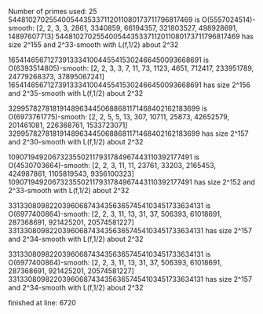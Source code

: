 Number of primes used: 25
54481027025540054435337112011080173711796817469 is O(5557024514)-smooth:
	 [2, 2, 3, 3, 2861, 3340859, 66194357, 321803527, 498928691, 14897607713]
54481027025540054435337112011080173711796817469 has size 2^155 and 2^33-smooth with L(f,1/2) about 2^32

165414656712739133341004455415302466450093668691 is O(6393514805)-smooth:
	 [2, 2, 3, 3, 7, 11, 73, 1123, 4651, 712417, 233951789, 24779268373, 37895067241]
165414656712739133341004455415302466450093668691 has size 2^156 and 2^35-smooth with L(f,1/2) about 2^32

329957827818191489634450688681171468402162183699 is O(6973761775)-smooth:
	 [2, 2, 5, 5, 13, 307, 10711, 25873, 42652579, 201461081, 226368761, 1533723071]
329957827818191489634450688681171468402162183699 has size 2^157 and 2^30-smooth with L(f,1/2) about 2^32

10907194920673235502117931784967443110392177491 is O(4530703664)-smooth:
	 [2, 2, 3, 11, 11, 23761, 33203, 2165453, 424987861, 1105819543, 9356100323]
10907194920673235502117931784967443110392177491 has size 2^152 and 2^33-smooth with L(f,1/2) about 2^32

331330809822039606874343563657454103451733634131 is O(6977400864)-smooth:
	 [2, 2, 3, 11, 13, 31, 37, 506393, 61018691, 287368691, 921425201, 20574581227]
331330809822039606874343563657454103451733634131 has size 2^157 and 2^34-smooth with L(f,1/2) about 2^32

331330809822039606874343563657454103451733634131 is O(6977400864)-smooth:
	 [2, 2, 3, 11, 13, 31, 37, 506393, 61018691, 287368691, 921425201, 20574581227]
331330809822039606874343563657454103451733634131 has size 2^157 and 2^34-smooth with L(f,1/2) about 2^32

finished at line: 6720
